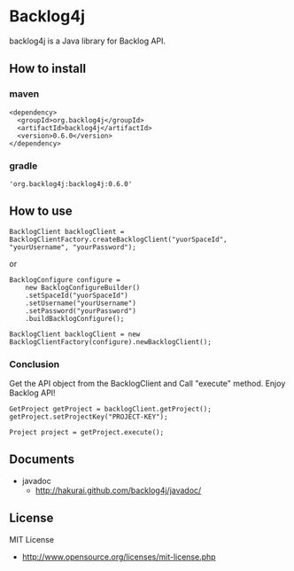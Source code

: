 # Backlog4j

backlog4j is a Java library for Backlog API.

## How to install

### maven

    <dependency>
      <groupId>org.backlog4j</groupId>
      <artifactId>backlog4j</artifactId>
      <version>0.6.0</version>
    </dependency>

### gradle

    'org.backlog4j:backlog4j:0.6.0'

## How to use

    BacklogClient backlogClient = BacklogClientFactory.createBacklogClient("yuorSpaceId", "yourUsername", "yourPassword");

or

    BacklogConfigure configure =
        new BacklogConfigureBuilder()
        .setSpaceId("yuorSpaceId")
        .setUsername("yourUsername")
        .setPassword("yourPassword")
        .buildBacklogConfigure();

    BacklogClient backlogClient = new BacklogClientFactory(configure).newBacklogClient();

### Conclusion

Get the API object from the BacklogClient and Call "execute" method.
Enjoy Backlog API!

    GetProject getProject = backlogClient.getProject();
    getProject.setProjectKey("PROJECT-KEY");

    Project project = getProject.execute();

## Documents

* javadoc
    * http://hakurai.github.com/backlog4j/javadoc/

## License

MIT License

* http://www.opensource.org/licenses/mit-license.php
